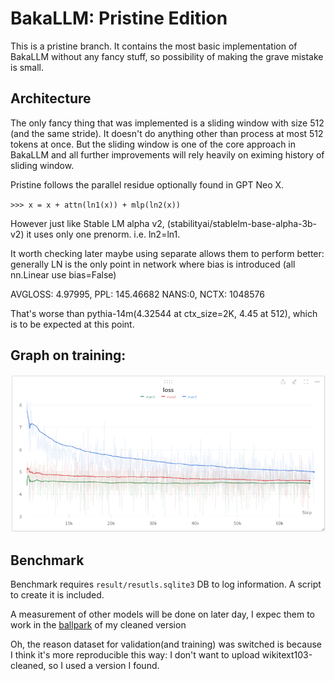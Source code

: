 # BakaLLM: Pristine Edition

This is a pristine branch. It contains the most basic implementation of BakaLLM without any fancy stuff,
so possibility of making the grave mistake is small.

## Architecture 

The only fancy thing that was implemented is a sliding window with size 512 (and the same stride). 
It doesn't do anything other than process at most 512 tokens at once.
But the sliding window is one of the core approach in BakaLLM and all further improvements will rely heavily
on eximing history of sliding window.

Pristine follows the parallel residue optionally found in GPT Neo X.

`>>> x = x + attn(ln1(x)) + mlp(ln2(x))`

However just like Stable LM alpha v2, (stabilityai/stablelm-base-alpha-3b-v2) it uses only one prenorm.
i.e. ln2=ln1.

It worth checking later maybe using separate allows them to perform better: 
generally LN is the only point in network where bias is introduced (all nn.Linear use bias=False) 

AVGLOSS: 4.97995, PPL: 145.46682 NANS:0, NCTX: 1048576

That's worse than pythia-14m(4.32544 at ctx_size=2K, 4.45 at 512), which is to be expected at this point.

## Graph on training:

![plot](./pristine_graph.png)

## Benchmark

Benchmark requires `result/resutls.sqlite3` DB to log information. A script to create it is included.

A measurement of other models will be done on later day, I expec them to work in the [ballpark](https://dev.to/maykeye/bakallm-part-3-its-testing-time-its-testing-time-516d) of my cleaned version

Oh, the reason dataset for validation(and training) was switched is because I think it's more reproducible this way:
I don't want to upload wikitext103-cleaned, so I used a version I found.